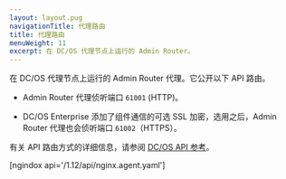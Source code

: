 ```yaml
---
layout: layout.pug
navigationTitle: 代理路由
title: 代理路由
menuWeight: 11
excerpt: 在 DC/OS 代理节点上运行的 Admin Router。
---
```

在 DC/OS 代理节点上运行的 Admin Router 代理。它公开以下 API 路由。

- Admin Router 代理侦听端口 `61001` (HTTP)。

- DC/OS Enterprise 添加了组件通信的可选 SSL 加密，选用之后，Admin Router 代理也会侦听端口 `61002`（HTTPS）。

有关 API 路由方式的详细信息，请参阅 [DC/OS API 参考](/cn/1.12/api/)。

[ngindox api='/1.12/api/nginx.agent.yaml']
